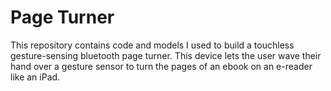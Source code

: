 # Page Turner

This repository contains code and models I used to build a touchless gesture-sensing bluetooth page turner.  This device lets the user wave their hand over a gesture sensor to turn the pages of an ebook on an e-reader like an iPad.
